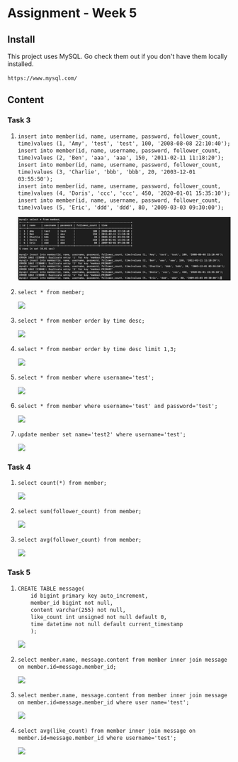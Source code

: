 # Assignment - Week 5

## Install

This project uses MySQL. Go check them out if you don't have them locally installed.

`https://www.mysql.com/`

## Content

### Task 3

<ol>
    <li>


```
insert into member(id, name, username, password, follower_count, time)values (1, 'Amy', 'test', 'test', 100, '2008-08-08 22:10:40');
insert into member(id, name, username, password, follower_count, time)values (2, 'Ben', 'aaa', 'aaa', 150, '2011-02-11 11:18:20');
insert into member(id, name, username, password, follower_count, time)values (3, 'Charlie', 'bbb', 'bbb', 20, '2003-12-01 03:55:50');
insert into member(id, name, username, password, follower_count, time)values (4, 'Doris', 'ccc', 'ccc', 450, '2020-01-01 15:35:10');
insert into member(id, name, username, password, follower_count, time)values (5, 'Eric', 'ddd', 'ddd', 80, '2009-03-03 09:30:00');
```

![](./images/Task3_01.png)

<li>

```select * from member;```

![](./images/Task3_02.png)

<li>

```select * from member order by time desc;```

![](./images/Task3_03.png)

<li>

```select * from member order by time desc limit 1,3;```

![](./images/Task3_04.png)

<li>

```select * from member where username='test';```

![](./images/Task3_05.png)

<li>

 ```select * from member where username='test' and password='test';```

![](./images/Task3_06.png)

<li>

```update member set name='test2' where username='test';```

![](./images/Task3_07.png)

</ol>

### Task 4

<ol>
    <li>


```select count(*) from member;```

![](./images/Task4_01.png)

<li>

```select sum(follower_count) from member;```

![](./images/Task4_02.png)

<li>

```select avg(follower_count) from member;```

![](./images/Task4_03.png)
</ol>

### Task 5

<ol>
<li>

```
CREATE TABLE message(
    id bigint primary key auto_increment, 
    member_id bigint not null, 
    content varchar(255) not null, 
    like_count int unsigned not null default 0,
    time datetime not null default current_timestamp
    );
```

![](./images/Task5_00.png)

<li>

```
select member.name, message.content from member inner join message on member.id=message.member_id;
```

![](./images/Task5_01.png)

<li>

```
select member.name, message.content from member inner join message on member.id=message.member_id where user name='test';
```

![](./images/Task5_02.png)

<li>

```
select avg(like_count) from member inner join message on member.id=message.member_id where username='test';
```

![](./images/Task5_04.png)
